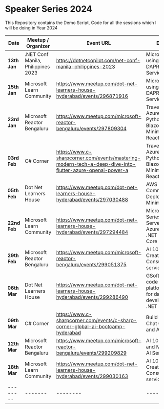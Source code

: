 # Speaker Series 2024

This Repository contains the Demo Script, Code for all the sessions which I will be doing in Year 2024

| Date    | Meetup / Organizer | Event URL | Event Title |
| -------- | ------- | -------- | ------- |
| **13th Jan** | .NET Conf Manila, Philippines 2023 | <https://dotnetcopilot.com/net-conf-manila-philippines-2023> | Microservices using .NET 8, and DAPR (Service to Service Invocation) |
| **15th Jan** | Microsoft Learn Community | <https://www.meetup.com/dot-net-learners-house-hyderabad/events/296871916> | Microservices using .NET 8, and DAPR (Service to Service Invocation) |
| **23rd Jan** | Microsoft Reactor Bengaluru | <https://www.meetup.com/microsoft-reactor-bengaluru/events/297809304> | Travels Solution - Azure Open AI, Python Flask, .NET Blazor Server, Minimal API, and ReactJS |
| **03rd Feb** | C# Corner | <https://www.c-sharpcorner.com/events/mastering-modern-tech-a-deep-dive-into-flutter-azure-openai-power-a> | Travels Solution - Azure Open AI, Python Flask, .NET Blazor Server, Minimal API, and ReactJS |
| **05th Feb** | Dot Net Learners House | <https://www.meetup.com/dot-net-learners-house-hyderabad/events/297030488> | AWS - Code Commit, Build, Deploy with .NET 8 Minimal API |
| **22nd Feb** | Microsoft Learn Community | <https://www.meetup.com/dot-net-learners-house-hyderabad/events/297294484> | Microservices Series - MS SQL Server, Docker, Azure Data Studio, .NET 8, and EF Core |
| **29th Feb** | Microsoft Reactor Bengaluru | <https://www.meetup.com/microsoft-reactor-bengaluru/events/299051375> | AI 102 - Prepare, Create, and Consume Azure AI services |
| **06th Mar** | Dot Net Learners House | <https://www.meetup.com/dot-net-learners-house-hyderabad/events/299286490> | GSoftApp - Low-code platform/framework for database apps development based .NET |
| **09th Mar** | C# Corner | <https://www.c-sharpcorner.com/events/c-sharp-corner-global-ai-bootcamp-hyderabad> | Build your own Chat GPT with .NET and Azure Open AI |
| **12th Mar** | Microsoft Reactor Bengaluru | <https://www.meetup.com/microsoft-reactor-bengaluru/events/299209829> | AI 102 - Secure and Monitor Azure AI Services |
| **18th Mar** | Microsoft Learn Community | <https://www.meetup.com/dot-net-learners-house-hyderabad/events/299030163> | AI 102 - Prepare, Create, and Consume Azure AI services |
| -------- | ------- | -------- | ------- |
